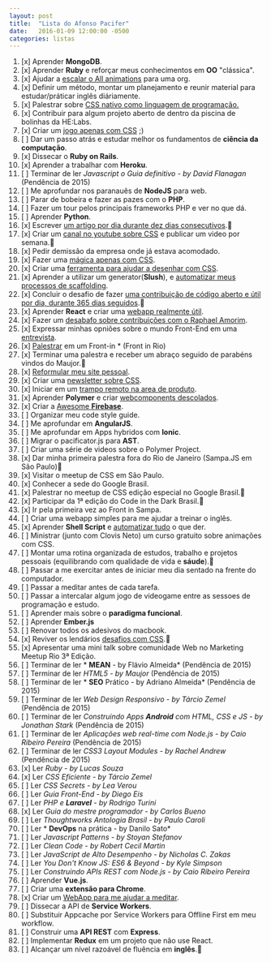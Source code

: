 ```yaml
---
layout: post
title:  "Lista do Afonso Pacifer"
date:   2016-01-09 12:00:00 -0500
categories: listas
---
```


1. [x] Aprender **MongoDB**.
1. [x] Aprender **Ruby** e reforçar meus conhecimentos em **OO** "clássica".
1. [x] Ajudar a [escalar o All animations](https://github.com/all-animation/all-animation/issues/19) para uma org.
1. [x] Definir um método, montar um planejamento e reunir material para estudar/práticar inglês diáriamente.
1. [x] Palestrar sobre [CSS nativo como linguagem de programação.](https://speakerdeck.com/afonsopacifer/css-as-a-programing-language)
1. [x] Contribuir para algum projeto aberto de dentro da piscina de bolinhas da HE:Labs.
1. [x] Criar um [jogo apenas com CSS](https://github.com/afonsopacifer/egg-emergency) ;)
1. [ ] Dar um passo atrás e estudar melhor os fundamentos de **ciência da computação**.
1. [x] Dissecar o **Ruby on Rails**.
1. [x] Aprender a trabalhar com **Heroku**.
1. [ ] Terminar de ler *Javascript o Guia definitivo - by David Flanagan* (Pendência de 2015)
1. [ ] Me aprofundar nos paranauês de **NodeJS** para web.
1. [ ] Parar de bobeira e fazer as pazes com o **PHP**.
1. [ ] Fazer um tour pelos principais frameworks PHP e ver no que dá.
1. [ ] Aprender **Python**.
1. [x] Escrever [um artigo por dia durante dez dias consecutivos](http://codepen.io/afonsopacifer/posts/popular/?grid_type=list).:sparkling_heart:
1. [x] Criar um [canal no youtube sobre CSS](https://www.youtube.com/channel/UC9d_htYmYYFUXB2vBKx4NgA) e publicar um video por semana.:sparkling_heart:
1. [x] Pedir demissão da empresa onde já estava acomodado.
1. [x] Fazer uma [mágica apenas com CSS](http://afonsopacifer.github.io/css-magic/).
1. [x] Criar uma [ferramenta para ajudar a desenhar com CSS](https://github.com/afonsopacifer/da-vinci-css).
1. [x] Aprender a utilizar um generator(**Slush**), e [automatizar meus processos de scaffolding](https://github.com/search?q=user%3Aafonsopacifer+slush).
1. [x] Concluir o desafio de fazer [uma contribuição de código aberto e útil por dia, durante 365 dias seguidos](https://github.com/afonsopacifer/commit-wars).:sparkling_heart:
1. [x] Aprender **React** e criar uma [webapp realmente útil](http://afonsopacifer.github.io/react-pomodoro/).
1. [x] Fazer um [desabafo sobre contribuições com o Raphael Amorim](https://www.youtube.com/watch?v=n9967Iw6Ql0).
1. [x] Expressar minhas opniões sobre o mundo Front-End em uma [entrevista](https://www.youtube.com/watch?v=ck7pYoDDD5s).
1. [x] [Palestrar](https://speakerdeck.com/afonsopacifer/o-que-ha-de-novo-no-html5-dot-1) em um Front-in * (Front in Rio)
1. [x] Terminar uma palestra e receber um abraço seguido de parabéns vindos do Maujor.:sparkling_heart:
1. [x] [Reformular meu site pessoal](http://afonsopacifer.com/).
1. [x] Criar uma [newsletter sobre CSS](http://us13.campaign-archive1.com/?u=1a0f9fcb157dd48548cf5b618&id=1845db2d7d&e=[UNIQID]).
1. [x] Iniciar em um [trampo remoto na area de produto](https://github.com/nutriotos).
1. [x] Aprender **Polymer** e criar [webcomponents descolados](https://customelements.io/afonsopacifer).
1. [x] Criar a [Awesome **Firebase**](https://github.com/afonsopacifer/awesome-firebase).
1. [ ] Organizar meu code style guide.
1. [ ] Me aprofundar em **AngularJS**.
1. [ ] Me aprofundar em Apps hybridos com **Ionic**.
1. [ ] Migrar o pacificator.js para **AST**.
1. [ ] Criar uma série de videos sobre o Polymer Project.
1. [x] Dar minha primeira palestra fora do Rio de Janeiro (Sampa.JS em São Paulo):sparkling_heart:
1. [x] Visitar o meetup de CSS em São Paulo.
1. [x] Conhecer a sede do Google Brasil.
1. [x] Palestrar no meetup de CSS edição especial no Google Brasil.:sparkling_heart:
1. [x] Participar da 1ª edição do Code in the Dark Brasil.:sparkling_heart:
1. [x] Ir pela primeira vez ao Front in Sampa.
1. [ ] Criar uma webapp simples para me ajudar a treinar o inglês.
1. [x] Aprender **Shell Script** e [automatizar tudo](https://github.com/afonsopacifer/friday) o que der.
1. [ ] Ministrar (junto com Clovis Neto) um curso gratuito sobre animações com CSS.
1. [ ] Montar uma rotina organizada de estudos, trabalho e projetos pessoais (equilibrando com qualidade de vida e **sáude**).:sparkling_heart:
1. [ ] Passar a me exercitar antes de iniciar meu dia sentado na frente do computador.
1. [ ] Passar a meditar antes de cada tarefa.
1. [ ] Passar a intercalar algum jogo de videogame entre as sessoes de programação e estudo.
1. [ ] Aprender mais sobre o **paradigma funcional**.
1. [ ] Aprender **Ember.js**
1. [ ] Renovar todos os adesivos do macbook.
1. [x] Reviver os lendários [desafios com CSS](http://afonsopacifer.com/challenges.html).:sparkling_heart:
1. [x] Apresentar uma mini talk sobre comunidade Web no Marketing Meetup Rio 3ª Edição.
1. [ ] Terminar de ler * **MEAN** - by Flávio Almeida* (Pendência de 2015)
1. [ ] Terminar de ler *HTML5 - by Maujor* (Pendência de 2015)
1. [ ] Terminar de ler * **SEO** Prático - by Adriano Almeida* (Pendência de 2015)
1. [ ] Terminar de ler *Web Design Responsivo - by Tárcio Zemel* (Pendência de 2015)
1. [ ] Terminar de ler *Construindo Apps **Android** com HTML, CSS e JS - by Jonathan Stark* (Pendência de 2015)
1. [ ] Terminar de ler *Aplicações web real-time com Node.js - by Caio Ribeiro Pereira* (Pendência de 2015)
1. [ ] Terminar de ler *CSS3 Layout Modules - by Rachel Andrew* (Pendência de 2015)
1. [x] Ler *Ruby - by Lucas Souza*
1. [x] Ler *CSS Eficiente - by Tárcio Zemel*
1. [ ] Ler *CSS Secrets - by Lea Verou*
1. [ ] Ler *Guia Front-End - by Diego Eis*
1. [ ] Ler *PHP e **Laravel** - by Rodrigo Turini*
1. [x] Ler *Guia do mestre programador - by Carlos Bueno*
1. [ ] Ler *Thoughtworks Antologia Brasil - by Paulo Caroli*
1. [ ] Ler * **DevOps** na prática - by Danilo Sato*
1. [ ] Ler *Javascript Patterns - by Stoyan Stefanov*
1. [ ] Ler *Clean Code - by Robert Cecil Martin*
1. [ ] Ler *JavaScript de Alto Desempenho - by Nicholas C. Zakas*
1. [ ] Ler *You Don't Know JS: ES6 & Beyond - by Kyle Simpson*
1. [ ] Ler *Construindo APIs REST com Node.js - by Caio Ribeiro Pereira*
1. [ ] Aprender **Vue.js**.
1. [ ] Criar uma **extensão para Chrome**.
1. [x] Criar um [WebApp para me ajudar a meditar](http://afonsopacifer.github.io/vue-meditation/).
1. [ ] Dissecar a API de **Service Workers**.
1. [ ] Substituir Appcache por Service Workers para Offline First em meu workflow.
1. [ ] Construir uma **API REST** com **Express**.
1. [ ] Implementar **Redux** em um projeto que não use React.
1. [ ] Alcançar um nível razoável de fluência em **inglês**.:sparkling_heart:
